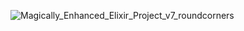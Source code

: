 ![Magically_Enhanced_Elixir_Project_v7_roundcorners](https://github.com/user-attachments/assets/c84d9496-928a-4a8d-ad9b-9201d8b71fd6)
